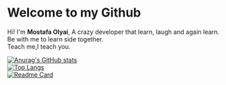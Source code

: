 # Welcome to my Github

Hi! I'm **Mostafa Olyai**, A crazy developer that learn, laugh and again learn.<br/>
Be with me to learn side together.<br/>
Teach me,I teach you.<br/>

[![Anurag's GitHub stats](https://github-readme-stats.vercel.app/api?username=mostafaolyai)](https://github.com/anuraghazra/github-readme-stats)<br/>
[![Top Langs](https://github-readme-stats.vercel.app/api/top-langs/?username=mostafaolyai)](https://github.com/anuraghazra/github-readme-stats)<br/>
[![Readme Card](https://github-readme-stats.vercel.app/api/pin/?username=dariush-tasdighi&repo=Learning-ASP.NET-Core-Razor-Pages-Template-02)](https://github.com/anuraghazra/github-readme-stats)<br/>
